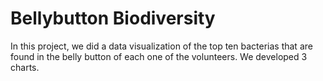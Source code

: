 # Bellybutton Biodiversity
In this project, we did a data visualization of the top ten bacterias that are found in the belly button of each one of the volunteers. We developed 3 charts.
